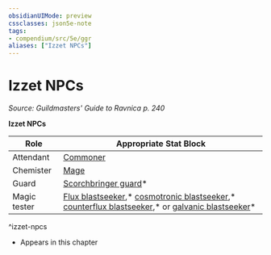 ```yaml
---
obsidianUIMode: preview
cssclasses: json5e-note
tags:
- compendium/src/5e/ggr
aliases: ["Izzet NPCs"]
---
```

# Izzet NPCs
*Source: Guildmasters' Guide to Ravnica p. 240* 

**Izzet NPCs**

| Role | Appropriate Stat Block |
|------|------------------------|
| Attendant | [Commoner](Mechanics/bestiary/humanoid/commoner.md) |
| Chemister | [Mage](Mechanics/bestiary/humanoid/mage.md) |
| Guard | [Scorchbringer guard](Mechanics/bestiary/humanoid/scorchbringer-guard-ggr.md)* |
| Magic tester | [Flux blastseeker](Mechanics/bestiary/humanoid/flux-blastseeker-ggr.md),* [cosmotronic blastseeker](Mechanics/bestiary/humanoid/cosmotronic-blastseeker-ggr.md),* [counterflux blastseeker](Mechanics/bestiary/humanoid/counterflux-blastseeker-ggr.md),* or [galvanic blastseeker](Mechanics/bestiary/humanoid/galvanic-blastseeker-ggr.md)* |
^izzet-npcs

* Appears in this chapter